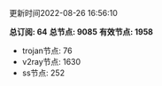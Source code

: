 更新时间2022-08-26 16:56:10

**总订阅: 64**
**总节点: 9085**
**有效节点: 1958**
- trojan节点: 76
- v2ray节点: 1630
- ss节点: 252
